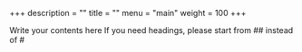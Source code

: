 +++
description = ""
title = ""
menu = "main"
weight = 100
+++

Write your contents here
If you need headings, please start from ## instead of #